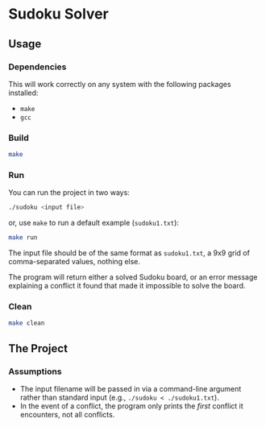 # Sudoku Solver
## Usage
### Dependencies
This will work correctly on any system with the following packages installed:
- `make`
- `gcc`

### Build
```bash
make
```
### Run
You can run the project in two ways:
```bash
./sudoku <input file>
```

or, use `make` to run a default example (`sudoku1.txt`):
```bash
make run
```

The input file should be of the same format as `sudoku1.txt`, a 9x9 grid of comma-separated values, nothing else.

The program will return either a solved Sudoku board, or an error message explaining a conflict it found that made it impossible to solve the board.

### Clean
```bash
make clean
```

## The Project
### Assumptions
- The input filename will be passed in via a command-line argument rather than standard input (e.g., `./sudoku < ./sudoku1.txt`).
- In the event of a conflict, the program only prints the *first* conflict it encounters, not all conflicts.

